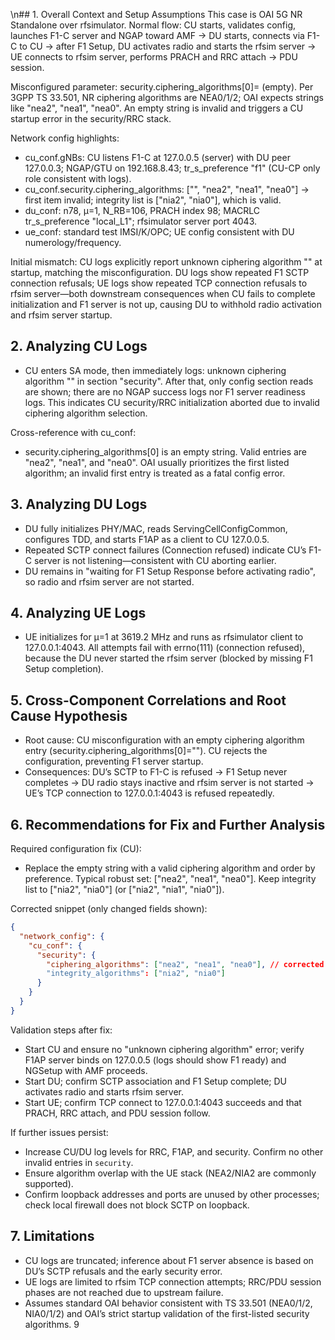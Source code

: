 \n## 1. Overall Context and Setup Assumptions
This case is OAI 5G NR Standalone over rfsimulator. Normal flow: CU starts, validates config, launches F1-C server and NGAP toward AMF → DU starts, connects via F1-C to CU → after F1 Setup, DU activates radio and starts the rfsim server → UE connects to rfsim server, performs PRACH and RRC attach → PDU session.

Misconfigured parameter: security.ciphering_algorithms[0]= (empty). Per 3GPP TS 33.501, NR ciphering algorithms are NEA0/1/2; OAI expects strings like "nea2", "nea1", "nea0". An empty string is invalid and triggers a CU startup error in the security/RRC stack.

Network config highlights:
- cu_conf.gNBs: CU listens F1-C at 127.0.0.5 (server) with DU peer 127.0.0.3; NGAP/GTU on 192.168.8.43; tr_s_preference "f1" (CU-CP only role consistent with logs).
- cu_conf.security.ciphering_algorithms: ["", "nea2", "nea1", "nea0"] → first item invalid; integrity list is ["nia2", "nia0"], which is valid.
- du_conf: n78, µ=1, N_RB=106, PRACH index 98; MACRLC tr_s_preference "local_L1"; rfsimulator server port 4043.
- ue_conf: standard test IMSI/K/OPC; UE config consistent with DU numerology/frequency.

Initial mismatch: CU logs explicitly report unknown ciphering algorithm "" at startup, matching the misconfiguration. DU logs show repeated F1 SCTP connection refusals; UE logs show repeated TCP connection refusals to rfsim server—both downstream consequences when CU fails to complete initialization and F1 server is not up, causing DU to withhold radio activation and rfsim server startup.

## 2. Analyzing CU Logs
- CU enters SA mode, then immediately logs: unknown ciphering algorithm "" in section "security". After that, only config section reads are shown; there are no NGAP success logs nor F1 server readiness logs. This indicates CU security/RRC initialization aborted due to invalid ciphering algorithm selection.

Cross-reference with cu_conf:
- security.ciphering_algorithms[0] is an empty string. Valid entries are "nea2", "nea1", and "nea0". OAI usually prioritizes the first listed algorithm; an invalid first entry is treated as a fatal config error.

## 3. Analyzing DU Logs
- DU fully initializes PHY/MAC, reads ServingCellConfigCommon, configures TDD, and starts F1AP as a client to CU 127.0.0.5.
- Repeated SCTP connect failures (Connection refused) indicate CU’s F1-C server is not listening—consistent with CU aborting earlier.
- DU remains in "waiting for F1 Setup Response before activating radio", so radio and rfsim server are not started.

## 4. Analyzing UE Logs
- UE initializes for µ=1 at 3619.2 MHz and runs as rfsimulator client to 127.0.0.1:4043. All attempts fail with errno(111) (connection refused), because the DU never started the rfsim server (blocked by missing F1 Setup completion).

## 5. Cross-Component Correlations and Root Cause Hypothesis
- Root cause: CU misconfiguration with an empty ciphering algorithm entry (security.ciphering_algorithms[0]=""). CU rejects the configuration, preventing F1 server startup.
- Consequences: DU’s SCTP to F1-C is refused → F1 Setup never completes → DU radio stays inactive and rfsim server is not started → UE’s TCP connection to 127.0.0.1:4043 is refused repeatedly.

## 6. Recommendations for Fix and Further Analysis
Required configuration fix (CU):
- Replace the empty string with a valid ciphering algorithm and order by preference. Typical robust set: ["nea2", "nea1", "nea0"]. Keep integrity list to ["nia2", "nia0"] (or ["nia2", "nia1", "nia0"]).

Corrected snippet (only changed fields shown):

```json
{
  "network_config": {
    "cu_conf": {
      "security": {
        "ciphering_algorithms": ["nea2", "nea1", "nea0"], // corrected: removed empty first entry
        "integrity_algorithms": ["nia2", "nia0"]
      }
    }
  }
}
```

Validation steps after fix:
- Start CU and ensure no "unknown ciphering algorithm" error; verify F1AP server binds on 127.0.0.5 (logs should show F1 ready) and NGSetup with AMF proceeds.
- Start DU; confirm SCTP association and F1 Setup complete; DU activates radio and starts rfsim server.
- Start UE; confirm TCP connect to 127.0.0.1:4043 succeeds and that PRACH, RRC attach, and PDU session follow.

If further issues persist:
- Increase CU/DU log levels for RRC, F1AP, and security. Confirm no other invalid entries in `security`.
- Ensure algorithm overlap with the UE stack (NEA2/NIA2 are commonly supported).
- Confirm loopback addresses and ports are unused by other processes; check local firewall does not block SCTP on loopback.

## 7. Limitations
- CU logs are truncated; inference about F1 server absence is based on DU’s SCTP refusals and the early security error.
- UE logs are limited to rfsim TCP connection attempts; RRC/PDU session phases are not reached due to upstream failure.
- Assumes standard OAI behavior consistent with TS 33.501 (NEA0/1/2, NIA0/1/2) and OAI’s strict startup validation of the first-listed security algorithms.
9